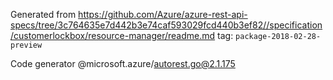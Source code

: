 Generated from https://github.com/Azure/azure-rest-api-specs/tree/3c764635e7d442b3e74caf593029fcd440b3ef82//specification/customerlockbox/resource-manager/readme.md tag: `package-2018-02-28-preview`

Code generator @microsoft.azure/autorest.go@2.1.175


